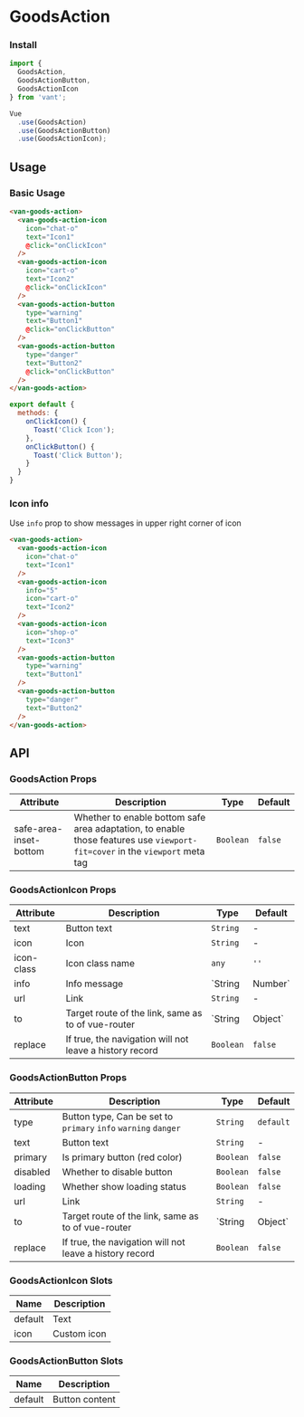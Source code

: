 # GoodsAction

### Install

``` javascript
import {
  GoodsAction,
  GoodsActionButton,
  GoodsActionIcon
} from 'vant';

Vue
  .use(GoodsAction)
  .use(GoodsActionButton)
  .use(GoodsActionIcon);
```

## Usage

### Basic Usage

```html
<van-goods-action>
  <van-goods-action-icon
    icon="chat-o"
    text="Icon1"
    @click="onClickIcon"
  />
  <van-goods-action-icon
    icon="cart-o"
    text="Icon2"
    @click="onClickIcon"
  />
  <van-goods-action-button
    type="warning"
    text="Button1"
    @click="onClickButton"
  />
  <van-goods-action-button
    type="danger"
    text="Button2"
    @click="onClickButton"
  />
</van-goods-action>
```

```javascript
export default {
  methods: {
    onClickIcon() {
      Toast('Click Icon');
    },
    onClickButton() {
      Toast('Click Button');
    }
  }
}
```

### Icon info

Use `info` prop to show messages in upper right corner of icon

```html
<van-goods-action>
  <van-goods-action-icon
    icon="chat-o"
    text="Icon1"
  />
  <van-goods-action-icon
    info="5"
    icon="cart-o"
    text="Icon2"
  />
  <van-goods-action-icon
    icon="shop-o"
    text="Icon3"
  />
  <van-goods-action-button
    type="warning"
    text="Button1"
  />
  <van-goods-action-button
    type="danger"
    text="Button2"
  />
</van-goods-action>
```

## API

### GoodsAction Props

| Attribute | Description | Type | Default |
|------|------|------|------|
| safe-area-inset-bottom | Whether to enable bottom safe area adaptation, to enable those features use `viewport-fit=cover` in the `viewport` meta tag | `Boolean` | `false` |

### GoodsActionIcon Props

| Attribute | Description | Type | Default |
|------|------|------|------|
| text | Button text | `String` | - |
| icon | Icon | `String` | - |
| icon-class | Icon class name | `any` | `''` |
| info | Info message | `String | Number` | - |
| url | Link | `String` | - |
| to | Target route of the link, same as to of vue-router | `String | Object` | - |
| replace | If true, the navigation will not leave a history record | `Boolean` | `false` |

### GoodsActionButton Props

| Attribute | Description | Type | Default |
|------|------|------|------|
| type | Button type, Can be set to `primary` `info` `warning` `danger` | `String` | `default` |
| text | Button text | `String` | - |
| primary | Is primary button (red color) | `Boolean` | `false` |
| disabled | Whether to disable button | `Boolean` | `false` |
| loading | Whether show loading status | `Boolean` | `false` |
| url | Link | `String` | - |
| to | Target route of the link, same as to of vue-router | `String | Object` | - |
| replace | If true, the navigation will not leave a history record | `Boolean` | `false` |

### GoodsActionIcon Slots

| Name | Description |
|------|------|
| default | Text |
| icon | Custom icon |

### GoodsActionButton Slots

| Name | Description |
|------|------|
| default | Button content |

